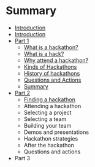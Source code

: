 # Summary

* [Introduction](README.md)
* [Introduction](intro/introduction.md)
* [Part 1](part-1/README.md)
   * [What is a hackathon?](part-1/what_is_a_hackathon.md)
   * [What is a hack?](part-1/what_is_a_hack.md)
   * [Why attend a hackathon?](part-1/why_attend_a_hackathon.md)
   * [Kinds of Hackathons](part-1/kinds_of_hackathons.md)
   * [History of hackathons](part-1/history_of_hackathons.md)
   * [Questions and Actions](part-1/questions_and_actions.md)
   * [Summary](part-1/summary.md)
* [Part 2](part-2/README.md)
   * [Finding a hackathon](part-2/finding_a_hackathon.md)
   * Attending a hackathon
   * Selecting a project
   * Selecting a team
   * Building your team
   * Demos and presentations
   * Hackathon strategies
   * After the hackathon
   * Questions and actions
* Part 3

